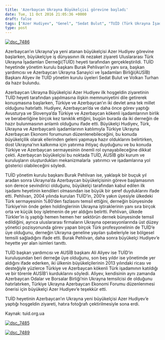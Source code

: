 ```yaml
---
title: 'Azerbaycan Ukrayna Büyükelçisi görevine başladı'
date: Tue, 11 Oct 2016 21:05:36 +0000
draft: false
tags: ["Azer Hudiyev", "Genel", "Sedat Bulut", "TUİD (Türk Ukrayna İşadamları Derneği)", "Ukrayna Azerbaycan Büyükelçisi", "Ukrayna Azerbaycan Sanayici ve İşadamları Derneği", "Volkan Turhan"]
type: post
---
```


[![dsc_7486](https://burakpehlivan.org/wp-content/uploads/2016/10/DSC_74861.jpg)](https://burakpehlivan.org/wp-content/uploads/2016/10/DSC_74861.jpg)




Azerbaycan’ın Ukrayna’ya yeni atanan büyükelçisi Azer Hudiyev görevine başlarken, büyükelçiye iş dünyasının ilk nezaket ziyareti Uluslararası Türk Ukrayna İşadamları Derneği(TUİD) heyeti tarafından gerçekleştirildi. TUİD heyetinde yönetim kurulu başkanı Burak Pehlivan’ın yanı sıra, başkan yardımcısı ve Azerbaycan Ukrayna Sanayici ve İşadamları Birliği(AUSİB) Başkanı Aliyev ile TUİD yönetim kurulu üyeleri Sedat Bulut ve Volkan Turhan da hazır bulundu. 




Azerbaycan Ukrayna Büyükelçisi Azer Hudiyev ilk hoşgeldin ziyaretinin TUİD heyeti tarafından yapılmasına ilişkin memnuniyetini dile getirerek konuşmasına başlarken, Türkiye ve Azerbaycan’ın iki devlet ama tek millet olduğunu hatırlattı. Hudiyev, Azerbaycan’da ve daha önce görev yaptığı Avusturya ve Slovenya’da Türkiye ve Azerbaycan kökenli işadamlarının birlik ve beraberliğine birçok kez tanıklık ettiğini, bugün burada da iki derneğin de hazır bulunmasının anlamlı olduğunu ifade etti. Büyükelçi Hudiyev, Türk, Ukrayna ve Azerbaycanlı işadamlarının katılımıyla Türkiye Ukrayna Azerbaycan Ekonomi forumunun düzenlenebileceğini, bu konuda büyükelçilik olarak ellerinden geleni yapmaya hazır olduklarını belirtirken,  dost Ukrayna’nın kalkınma için yatırıma ihtiyaç duyduğunu ve bu konuda Türkiye ve Azerbaycan sermayesinin önemli rol oynayabileceğine dikkat çekti. Azerbaycan büyükelçisi bu noktada TUİD, AUSİB gibi kurum ve kuruluşların oluşturdukları mekanizmalarla  yatırımcı ve işadamlarına yol gösterici olabileceğini söyledi. 




TUİD yönetim kurulu başkanı Burak Pehlivan ise, yaklaşık bir buçuk yıl aradan sonra Ukrayna’da Azerbaycan büyükelçisinin göreve başlamasının son derece sevindirici olduğunu, büyükelçi tarafından kabul edilen ilk işadamı heyetinin kendileri olmasından ise büyük bir şeref duyduklarını ifade etti. Pehlivan, 2004 yılında kurulan TUİD’in, 200’e yakın üyesiyle ülkedeki Türk sermayesinin %80’den fazlasını temsil ettiğini, derneğin bünyesinde Türkiye’nin önde gelen holdinglerinin Ukrayna iştiraklerinin yanı sıra birçok orta ve küçük boy işletmenin de yer aldığını belirtti. Pehlivan, ülkede Türkler’in iş yaptığı hemen hemen her sektörün dernek bünyesinde temsil edildiğini, ayrıca uluslararası firmaların Ukrayna operasyonlarında üst düzey yönetici pozisyonunda görev yapan birçok Türk profesyonelinin de TUİD’e üye olduğunu, derneğin Ukrayna geneline yayılan şubeleriyle ise bölgesel temsili sağladığını ifade etti. Burak Pehlivan, daha sonra büyükelçi Hudiyev’e heyette yer alan isimleri tanıttı. 




TUİD başkan yardımcısı ve AUSİB başkanı Ali Aliyev ise TUİD’in kuruluşundan beri derneğe üye olduğunu, son beş yıldır ise yönetimde yer aldığını ifade ederken, iki ülkenin büyükelçilerinin 2013 yılındaki ricası ve desteğiyle yüzlerce Türkiye ve Azerbaycan kökenli Türk işadamının katıldığı ve bir törenle AUSİB’i kurduklarını söyledi. Aliyev, kendisinin aynı zamanda Azerbaycan Odalar ve Borsalar Birliği’nin Ukrayna temsilcisi de olduğunu hatırlatırken, Türkiye Ukrayna Azerbaycan Ekonomi Forumu düzenlenmesi önerisi için büyükelçi Azer Hudiyev’e teşekkür etti. 




TUİD heyetinin Azerbaycan’ın Ukrayna yeni büyükelçisi Azer Hudiyev’e yaptığı hoşgeldin ziyareti, hatıra fotoğrafı çektirilmesiyle sona erdi. 




Kaynak: tuid.org.ua




[![dsc_7485](https://burakpehlivan.org/wp-content/uploads/2016/10/DSC_7485.jpg)](https://burakpehlivan.org/wp-content/uploads/2016/10/DSC_7485.jpg)




[![dsc_7489](https://burakpehlivan.org/wp-content/uploads/2016/10/DSC_7489.jpg)](https://burakpehlivan.org/wp-content/uploads/2016/10/DSC_7489.jpg)